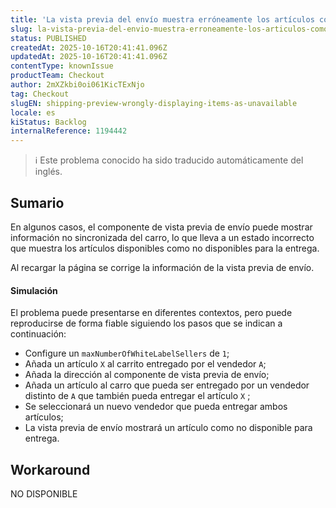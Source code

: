 ```yaml
---
title: 'La vista previa del envío muestra erróneamente los artículos como no disponibles'
slug: la-vista-previa-del-envio-muestra-erroneamente-los-articulos-como-no-disponibles
status: PUBLISHED
createdAt: 2025-10-16T20:41:41.096Z
updatedAt: 2025-10-16T20:41:41.096Z
contentType: knownIssue
productTeam: Checkout
author: 2mXZkbi0oi061KicTExNjo
tag: Checkout
slugEN: shipping-preview-wrongly-displaying-items-as-unavailable
locale: es
kiStatus: Backlog
internalReference: 1194442
---
```


>ℹ️ Este problema conocido ha sido traducido automáticamente del inglés.

## Sumario


En algunos casos, el componente de vista previa de envío puede mostrar información no sincronizada del carro, lo que lleva a un estado incorrecto que muestra los artículos disponibles como no disponibles para la entrega.

Al recargar la página se corrige la información de la vista previa de envío.


#### Simulación


El problema puede presentarse en diferentes contextos, pero puede reproducirse de forma fiable siguiendo los pasos que se indican a continuación:

- Configure un `maxNumberOfWhiteLabelSellers` de `1`;
- Añada un artículo `X` al carrito entregado por el vendedor `A`;
- Añada la dirección al componente de vista previa de envío;
- Añada un artículo al carro que pueda ser entregado por un vendedor distinto de `A` que también pueda entregar el artículo `X` ;
- Se seleccionará un nuevo vendedor que pueda entregar ambos artículos;
- La vista previa de envío mostrará un artículo como no disponible para entrega.

## Workaround


NO DISPONIBLE



